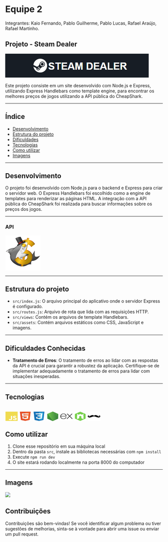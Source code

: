 # Equipe 2
Integrantes: Kaio Fernando, Pablo Guilherme, Pablo Lucas, Rafael Araújo, Rafael Martinho.

## Projeto - Steam Dealer

<img src="src/assets/img/title.png">

Este projeto consiste em um site desenvolvido com Node.js e Express, utilizando Express Handlebars como template engine, para encontrar os melhores preços de jogos utilizando a API pública do CheapShark.

***

## Índice
- [Desenvolvimento](#desenvolvimento)
- [Estrutura do projeto](#estrutura-do-projeto)
- [Dificuldades](#dificuldades-conhecidas)
- [Tecnologias](#tecnologias)
- [Como utilizar](#como-utilizar)
- [Imagens](#imagens)

***

## Desenvolvimento

O projeto foi desenvolvido com Node.js para o backend e Express para criar o servidor web. O Express Handlebars foi escolhido como a engine de templates para renderizar as páginas HTML. A integração com a API pública do CheapShark foi realizada para buscar informações sobre os preços dos jogos.

***

### API
<a href="https://apidocs.cheapshark.com/">
<img src="src/assets/img/cheapshark.png" alt="Cheapshark">
</a>

***

## Estrutura do projeto

- `src/index.js`: O arquivo principal do aplicativo onde o servidor Express é configurado.
- `src/routes.js`: Arquivo de rota que lida com as requisições HTTP.
- `src/views`: Contém os arquivos de template Handlebars.
- `src/assets`: Contém arquivos estáticos como CSS, JavaScript e imagens.

***

## Dificuldades Conhecidas

- **Tratamento de Erros**: O tratamento de erros ao lidar com as respostas da API é crucial para garantir a robustez da aplicação. Certifique-se de implementar adequadamente o tratamento de erros para lidar com situações inesperadas.

***

## Tecnologias

<div style="display: inline_block"><br>
  <a href="https://developer.mozilla.org/en-US/docs/Web/JavaScript"><img align="center" alt="Js" height="30" width="40" src="https://raw.githubusercontent.com/devicons/devicon/master/icons/javascript/javascript-plain.svg"></a>
  <a href="https://developer.mozilla.org/en-US/docs/Web/HTML"><img align="center" alt="HTML" height="30" width="40" src="https://raw.githubusercontent.com/devicons/devicon/master/icons/html5/html5-original.svg"></a>
  <a href="https://www.w3schools.com/cssref/index.php"><img align="center" alt="CSS" height="30" width="40" src="https://raw.githubusercontent.com/devicons/devicon/master/icons/css3/css3-original.svg"></a>
  <a href="https://nodejs.org/docs/latest/api/"><img align="center" alt="Nodejs" height="30" width="40" src="https://raw.githubusercontent.com/devicons/devicon/master/icons/nodejs/nodejs-original.svg"></a>
  <a href="https://expressjs.com/pt-br/"><img align="center" alt="Express" height="30" width="40" src="https://raw.githubusercontent.com/devicons/devicon/master/icons/express/express-original.svg"></a>
  <a href="https://github.com/remy/nodemon#nodemon"><img align="center" alt="Nodemon" height="30" width="40" src="https://raw.githubusercontent.com/devicons/devicon/master/icons/nodemon/nodemon-plain.svg"></a>
  <a href="https://handlebarsjs.com/guide/"><img align="center" alt="Handlebars" height="30" width="40" src="https://raw.githubusercontent.com/devicons/devicon/master/icons/handlebars/handlebars-original.svg"></a>
</div>


## Como utilizar

1. Clone esse repositório em sua máquina local
2. Dentro da pasta `src`, instale as bibliotecas necessárias com `npm install`
3. Execute `npm run dev`
4. O site estará rodando localmente na porta 8000 do computador

***

## Imagens

<img src="src/assets/img/animation.gif">

## Contribuições

Contribuições são bem-vindas! Se você identificar algum problema ou tiver sugestões de melhorias, sinta-se à vontade para abrir uma issue ou enviar um pull request.
